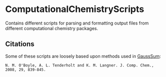 # ComputationalChemistryScripts

Contains different scripts for parsing and formatting output files from different computational chemistry packages.

## Citations

Some of these scripts are loosely based upon methods used in [GaussSum](https://gausssum.sourceforge.net/):

```
N. M. O'Boyle, A. L. Tenderholt and K. M. Langner. J. Comp. Chem., 2008, 29, 839-845.
```
